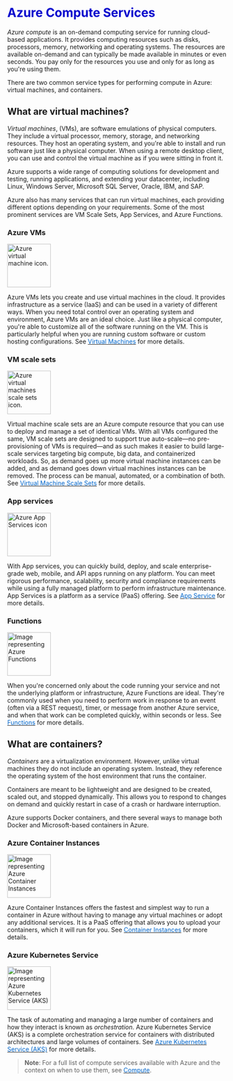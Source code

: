 <h1><strong><span style="color: #0000CD;">Azure Compute Services</span></strong></h1>



*Azure compute* is an on-demand computing service for running cloud-based applications. It provides computing resources such as disks, processors, memory, networking and operating systems. The resources are available on-demand and can typically be made available in minutes or even seconds. You pay only for the resources you use and only for as long as you're using them.

There are two common service types for performing compute in Azure: virtual machines, and containers.

## What are virtual machines?

*Virtual machines*, (VMs), are software emulations of physical computers. They include a virtual processor, memory, storage, and networking resources. They host an operating system, and you're able to install and run software just like a physical computer. When using a remote desktop client, you can use and control the virtual machine as if you were sitting in front it.

Azure supports a wide range of computing solutions for development and testing, running applications, and extending your datacenter, including Linux, Windows Server, Microsoft SQL Server, Oracle, IBM, and SAP.

Azure also has many services that can run virtual machines, each providing different options depending on your requirements. Some of the most prominent services are VM Scale Sets, App Services, and Azure Functions.

### **Azure VMs**
<p style="text-align:left;"><img src="../Linked_Image_Files/virtualmachines.png" width="100" height="100" alt="Azure virtual machine icon."></p>

Azure VMs lets you create and use virtual machines in the cloud. It provides infrastructure as a service (IaaS) and can be used in a variety of different ways. When you need total control over an operating system and environment, Azure VMs are an ideal choice. Just like a physical computer, you're able to customize all of the software running on the VM. This is particularly helpful when you are running custom software or custom hosting configurations. See <a href="https://azure.microsoft.com/en-us/services/virtual-machines/" target="_blank"><span style="color: #0066cc;" color="#0066cc">Virtual Machines</span></a> for more details.


### **VM scale sets**

<p style="text-align:left;"><img src="../Linked_Image_Files/vmscalesets.png" width="100" height="100" alt="Azure virtual machines scale sets icon."></p>

Virtual machine scale sets are an Azure compute resource that you can use to deploy and manage a set of identical VMs. With all VMs configured the same, VM scale sets are designed to support true auto-scale—no pre-provisioning of VMs is required—and as such makes it easier to build large-scale services targeting big compute, big data, and containerized workloads. So, as demand goes up more virtual machine instances can be added, and as demand goes down virtual machines instances can be removed. The process can be manual, automated, or a combination of both. See <a href="https://azure.microsoft.com/en-us/services/virtual-machine-scale-sets/" target="_blank"><span style="color: #0066cc;" color="#0066cc">Virtual Machine Scale Sets</span></a> for more details.


### **App services**
<p style="text-align:left;"><img src="../Linked_Image_Files/appservice.png" width="100" height="100" alt="Azure App Services icon"></p>

With App services, you can quickly build, deploy, and scale enterprise-grade web, mobile, and API apps running on any platform. You can meet rigorous performance, scalability, security and compliance requirements while using a fully managed platform to perform infrastructure maintenance. App Services is a platform as a service (PaaS) offering. See <a href="https://azure.microsoft.com/en-us/services/app-service/" target="_blank"><span style="color: #0066cc;" color="#0066cc">App Service</span></a> for more details.



### **Functions**

<p style="text-align:left;"><img src="../Linked_Image_Files/azurefunctions.png" width="100" height="100" alt="Image representing Azure Functions"></p>

When you're concerned only about the code running your service and not the underlying platform or infrastructure, Azure Functions are ideal. They're commonly used when you need to perform work in response to an event (often via a REST request), timer, or message from another Azure service, and when that work can be completed quickly, within seconds or less. See <a href="https://azure.microsoft.com/en-us/services/functions/" target="_blank"><span style="color: #0066cc;" color="#0066cc">Functions</span></a> for more details.



## What are containers?

*Containers* are a virtualization environment. However, unlike virtual machines they do not include an operating system. Instead, they reference the operating system of the host environment that runs the container. 

Containers are meant to be lightweight and are designed to be created, scaled out, and stopped dynamically. This allows you to respond to changes on demand and quickly restart in case of a crash or hardware interruption.

Azure supports Docker containers, and there several ways to manage both Docker and Microsoft-based containers in Azure.


### **Azure Container Instances**

<p style="text-align:left;"><img src="../Linked_Image_Files/containerinstance.png" width="100" height="100" alt="Image representing Azure Container Instances"></p>

Azure Container Instances offers the fastest and simplest way to run a container in Azure without having to manage any virtual machines or adopt any additional services. It is a PaaS offering that allows you to upload your containers, which it will run for you. See  <a href="https://azure.microsoft.com/en-us/services/container-instances/" target="_blank"><span style="color: #0066cc;" color="#0066cc">Container Instances</span></a> for more details.



### **Azure Kubernetes Service**

<p style="text-align:left;"><img src="../Linked_Image_Files/kubernetes.png" width="100" height="100" alt="Image representing Azure Kubernetes Service (AKS)"></p>

The task of automating and managing a large number of containers and how they interact is known as *orchestration*. Azure Kubernetes Service (AKS) is a complete orchestration service for containers with distributed architectures and large volumes of containers. See <a href="https://azure.microsoft.com/en-us/services/kubernetes-service/" target="_blank"><span style="color: #0066cc;" color="#0066cc">Azure Kubernetes Service (AKS)</span></a> for more details.




> **Note**: For a full list of compute services available with Azure and the context on when to use them, see <a href="https://azure.microsoft.com/en-us/product-categories/compute/" target="_blank"><span style="color: #0066cc;" color="#0066cc">Compute</span></a>.